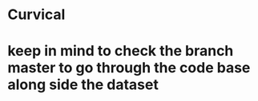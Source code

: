 # Curvical
# keep in mind to check the branch master to go through the code base along side the dataset

